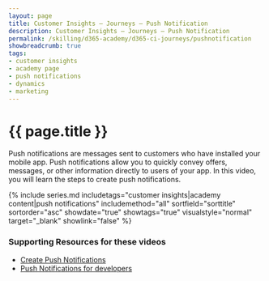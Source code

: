 ```yaml
---
layout: page
title: Customer Insights — Journeys — Push Notification
description: Customer Insights — Journeys — Push Notification
permalink: /skilling/d365-academy/d365-ci-journeys/pushnotification
showbreadcrumb: true
tags: 
- customer insights
- academy page
- push notifications
- dynamics
- marketing
---
```


# {{ page.title }}

Push notifications are messages sent to customers who have installed your mobile app. Push notifications allow you to quickly convey offers, messages, or other information directly to users of your app. In this video, you will learn the steps to create push notifications. 

{% include series.md 
    includetags="customer insights|academy content|push notifications" 
    includemethod="all" sortfield="sorttitle" sortorder="asc"
    showdate="true" showtags="true" 
    visualstyle="normal" target="_blank" showlink="false"
%}

### Supporting Resources for these videos

* <a href="https://learn.microsoft.com/en-us/dynamics365/marketing/real-time-marketing-push-notifications" target="_blank">Create Push Notifications
* <a href="https://learn.microsoft.com/en-us/dynamics365/marketing/real-time-marketing-developer-push" target="_blank">Push Notifications for developers